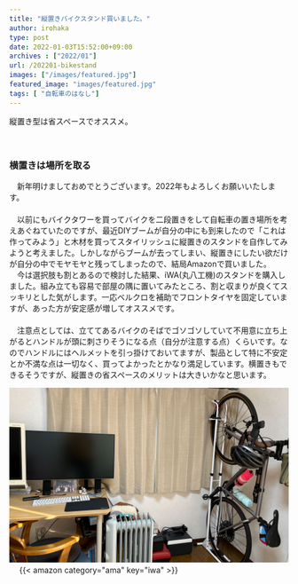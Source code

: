 ```yaml
---
title: "縦置きバイクスタンド買いました。"
author: irohaka
type: post
date: 2022-01-03T15:52:00+09:00
archives : ["2022/01"]
url: /202201-bikestand
images: ["/images/featured.jpg"]
featured_image: "images/featured.jpg"
tags: [ "自転車のはなし"]
---
```


縦置き型は省スペースでオススメ。    
<!--more-->
　  

### 横置きは場所を取る
　新年明けましておめでとうございます。2022年もよろしくお願いいたします。  
　  
　以前にもバイクタワーを買ってバイクを二段置きをして自転車の置き場所を考えあぐねていたのですが、最近DIYブームが自分の中にも到来したので「これは作ってみよう」と木材を買ってスタイリッシュに縦置きのスタンドを自作してみようと考えました。しかしながらブームが去ってしまい、縦置きにしたい欲だけが自分の中でモヤモヤと残ってしまったので、結局Amazonで買いました。  
　今は選択肢も割とあるので検討した結果、iWA(丸八工機)のスタンドを購入しました。組み立ても容易で部屋の隅に置いてみたところ、割と収まりが良くてスッキリとした気がします。一応ベルクロを補助でフロントタイヤを固定していますが、あった方が安定感が増してオススメです。  
　  
　注意点としては、立ててあるバイクのそばでゴソゴソしていて不用意に立ち上がるとハンドルが頭に刺さりそうになる点（自分が注意する点）くらいです。なのでハンドルにはヘルメットを引っ掛けておいてますが、製品として特に不安定とか不満な点は一切なく、買ってよかったとかなり満足しています。横置きもできるそうですが、縦置きの省スペースのメリットは大きいかなと思います。  

![グラベルバイクのタイヤも余裕で収まりました。](images/2022-0103-stand.jpg)  
　
{{< amazon category="ama" key="iwa" >}}
